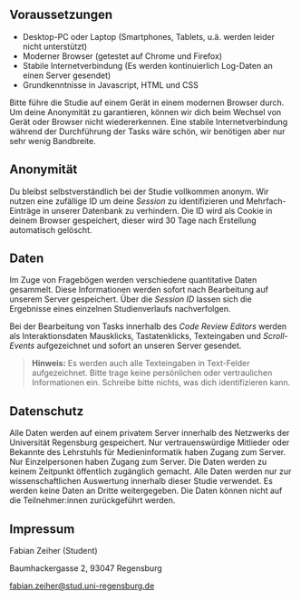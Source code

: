 ## Voraussetzungen

- Desktop-PC oder Laptop (Smartphones, Tablets, u.ä. werden leider nicht unterstützt)
- Moderner Browser (getestet auf Chrome und Firefox)
- Stabile Internetverbindung (Es werden kontinuierlich Log-Daten an einen Server gesendet)
- Grundkenntnisse in Javascript, HTML und CSS

Bitte führe die Studie auf einem Gerät in einem modernen Browser durch. Um deine Anonymität zu garantieren, können wir dich beim Wechsel von Gerät oder Browser nicht wiedererkennen. Eine stabile Internetverbindung während der Durchführung der Tasks wäre schön, wir benötigen aber nur sehr wenig Bandbreite.

## Anonymität

Du bleibst selbstverständlich bei der Studie vollkommen anonym. Wir nutzen eine zufällige ID um deine *Session* zu identifizieren und Mehrfach-Einträge in unserer Datenbank zu verhindern. Die ID wird als Cookie in deinem Browser gespeichert, dieser wird 30 Tage nach Erstellung automatisch gelöscht.

## Daten

Im Zuge von Fragebögen werden verschiedene quantitative Daten gesammelt. Diese Informationen werden sofort nach Bearbeitung auf unserem Server gespeichert. Über die *Session ID* lassen sich die Ergebnisse eines einzelnen Studienverlaufs nachverfolgen.


Bei der Bearbeitung von Tasks innerhalb des *Code Review Editors* werden als Interaktionsdaten Mausklicks, Tastatenklicks, Texteingaben und *Scroll-Events* aufgezeichnet und sofort an unseren Server gesendet.

> **Hinweis:** Es werden auch alle Texteingaben in Text-Felder aufgezeichnet. Bitte trage keine persönlichen oder vertraulichen Informationen ein. Schreibe bitte nichts, was dich identifizieren kann.

## Datenschutz

Alle Daten werden auf einem privatem Server innerhalb des Netzwerks der Universität Regensburg gespeichert. Nur vertrauenswürdige Mitlieder oder Bekannte des Lehrstuhls für Medieninformatik haben Zugang zum Server. Nur Einzelpersonen haben Zugang zum Server. Die Daten werden zu keinem Zeitpunkt öffentlich zugänglich gemacht. Alle Daten werden nur zur wissenschaftlichen Auswertung innerhalb dieser Studie verwendet. Es werden keine Daten an Dritte weitergegeben. Die Daten können nicht auf die Teilnehmer:innen zurückgeführt werden.

## Impressum


Fabian Zeiher (Student)


Baumhackergasse 2, 93047 Regensburg


fabian.zeiher@stud.uni-regensburg.de


